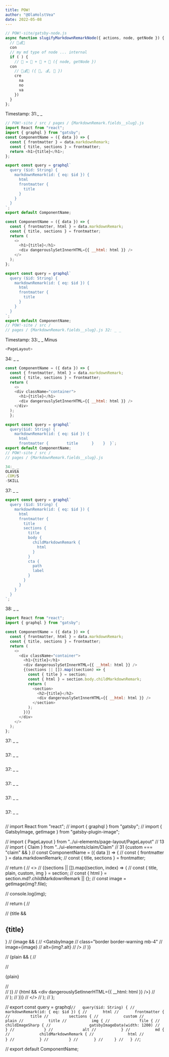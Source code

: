 ```yaml
---
title: POW!
author: "@OlaHolstVea"
date: 2022-05-08
---
```


```js
// POW!-site/gatsby-node.js
async function slugifyMarkdownRemarkNode({ actions, node, getNode }) {
  // 🔨💰🍓
  con
  // my md type of node ... internal
  if ( ) {
    // 🐛 = 🔨 + 📁 + 🎢 ({ node, getNode })
  con
    // 🔨💰🍓 ({ 🐛, 💰, 🐛 })
    cre
      na
      no
      va
    })
  }
};

```

Timestamp: 31:\_ \_

```js
// POW!-site / src / pages / {MarkdownRemark.fields__slug}.js
import React from "react";
import { graphql } from "gatsby";
const ComponentName = ({ data }) => {
  const { frontmatter } = data.markdownRemark;
  const { title, sections } = frontmatter;
  return <h1>{title}</h1>;
};

export const query = graphql`
  query ($id: String) {
    markdownRemark(id: { eq: $id }) {
      html
      frontmatter {
        title
      }
    }
  }
`;
export default ComponentName;
```

```js
const ComponentName = ({ data }) => {
  const { frontmatter, html } = data.markdownRemark;
  const { title, sections } = frontmatter;
  return (
    <>
      <h1>{title}</h1>
      <div dangerouslySetInnerHTML={{ __html: html }} />
    </>
  );
};

export const query = graphql`
  query ($id: String) {
    markdownRemark(id: { eq: $id }) {
      html
      frontmatter {
        title
      }
    }
  }
`;
export default ComponentName;
// POW!-site / src /
// pages / {MarkdownRemark.fields__slug}.js 32: _ _
```

Timestamp: 33:\_ \_
Minus <PageLayout>

```js
<PageLayout>
```

34: \_ \_

```js
const ComponentName = ({ data }) => {
  const { frontmatter, html } = data.markdownRemark;
  const { title, sections } = frontmatter;
  return (
    <>
    <div className="container">
      <h1>{title}</h1>
      <div dangerouslySetInnerHTML={{ __html: html }} />
    </div>
  );
  };

export const query = graphql`
  query($id: String) {
    markdownRemark(id: { eq: $id }) {
      html
      frontmatter {        title      }    }  }`;
export default ComponentName;
// POW!-site / src /
// pages / {MarkdownRemark.fields__slug}.js

34:_ _
OLAVEA
.COM/S
-SKILL


```

37: \_ \_

```js
export const query = graphql`
  query ($id: String) {
    markdownRemark(id: { eq: $id }) {
      html
      frontmatter {
        title
        sections {
          title
          body {
            childMarkdownRemark {
              html
            }
          }
          cta {
            path
            label
          }
        }
      }
    }
  }
`;
```

38: \_ \_

```js
import React from "react";
import { graphql } from "gatsby";

const ComponentName = ({ data }) => {
  const { frontmatter, html } = data.markdownRemark;
  const { title, sections } = frontmatter;
  return (
    <>
      <div className="container">
        <h1>{title}</h1>
        <div dangerouslySetInnerHTML={{ __html: html }} />
        {(sections || []).map((section) => {
          const { title } = section;
          const { html } = section.body.childMarkdownRemark;
          return (
            <section>
              <h2>{title}</h2>
              <div dangerouslySetInnerHTML={{ __html: html }} />
            </section>
          );
        })}
      </div>
    </>
  );
};
```

37: \_ \_

```js

```

37: \_ \_

```js

```

37: \_ \_

```js

```

37: \_ \_

```js

```

37: \_ \_

```js

```

37: \_ \_

```js

```

// import React from "react";
// import { graphql } from "gatsby";
// import { GatsbyImage, getImage } from "gatsby-plugin-image";

// import { PageLayout } from "../ui-elements/page-layout/PageLayout"
// 13 <PageLayout title={title}>
// import { Claim } from "../ui-elements/claim/Claim"
// 31 {custom === "claim" && <Claim />}
// const ComponentName = ({ data }) => {
// const { frontmatter } = data.markdownRemark;
// const { title, sections } = frontmatter;

// return (
// <>
// {(sections || []).map((section, index) => {
// const { title, plain, custom, img } = section;
// const { html } = section.md?.childMarkdownRemark || {};
// const image = getImage(img?.file);

// console.log(img);

// return (
// <section key={index} className="container">
// {title && <h2>{title}</h2>}
// {image && (
// <GatsbyImage
// class="border border-warning mb-4"
// image={image}
// alt={img?.alt}
// />
// )}

// {plain && (
// <div>
// <p class="lead">{plain}</p>
// </div>
// )}
// {html && <div dangerouslySetInnerHTML={{ __html: html }} />}
// </section>
// );
// })}
// </>
// );
// };

// export const query = graphql`//   query($id: String) {
//     markdownRemark(id: { eq: $id }) {
//       html
//       frontmatter {
//         title
//         sections {
//           custom
//           plain
//           title
//           img {
//             file {
//               childImageSharp {
//                 gatsbyImageData(width: 1200)
//               }
//             }
//             alt
//           }
//           md {
//             childMarkdownRemark {
//               html
//             }
//           }
//         }
//       }
//     }
//   }
//`;

// export default ComponentName;

```js

```

